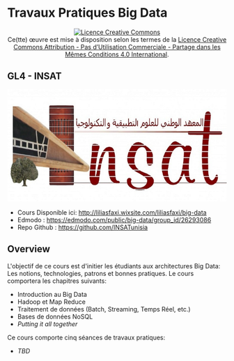 # Travaux Pratiques Big Data


<center><a rel="license" href="http://creativecommons.org/licenses/by-nc-sa/4.0/"><img alt="Licence Creative Commons" style="border-width:0" src="https://i.creativecommons.org/l/by-nc-sa/4.0/88x31.png" /></a><br />Ce(tte) œuvre est mise à disposition selon les termes de la <a rel="license" href="http://creativecommons.org/licenses/by-nc-sa/4.0/">Licence Creative Commons Attribution - Pas d’Utilisation Commerciale - Partage dans les Mêmes Conditions 4.0 International</a>.
</center>


## GL4 - INSAT

![Logo INSAT](img/insat.jpg)

* Cours Disponible ici: http://liliasfaxi.wixsite.com/liliasfaxi/big-data
* Edmodo : https://edmodo.com/public/big-data/group_id/26293086
* Repo Github :  https://github.com/INSATunisia

## Overview

L'objectif de ce cours est d'initier les étudiants aux architectures Big Data: Les notions, technologies, patrons et bonnes pratiques.
Le cours comportera les chapitres suivants:

* Introduction au Big Data
* Hadoop et Map Reduce
* Traitement de données (Batch, Streaming, Temps Réel, etc.)
* Bases de données NoSQL
* _Putting it all together_

Ce cours comporte cinq séances de travaux pratiques:

* _TBD_
